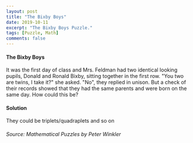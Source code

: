 ```yaml
---
layout: post
title: "The Bixby Boys"
date: 2019-10-11
excerpt: "The Bixby Boys Puzzle."
tags: [Puzzle, Math]
comments: false
---
```


#### The Bixby Boys
It was the first day of class and Mrs. Feldman had two identical looking pupils, Donald and Ronald Bixby, sitting together in the first row. 
"You two are twins, I take it?" she asked.
"No", they replied in unison.
But a check of their records showed that they had the same parents and were born on the same day. How could this be?

#### Solution
They could be triplets/quadraplets and so on

###### Source: Mathematical Puzzles by Peter Winkler
